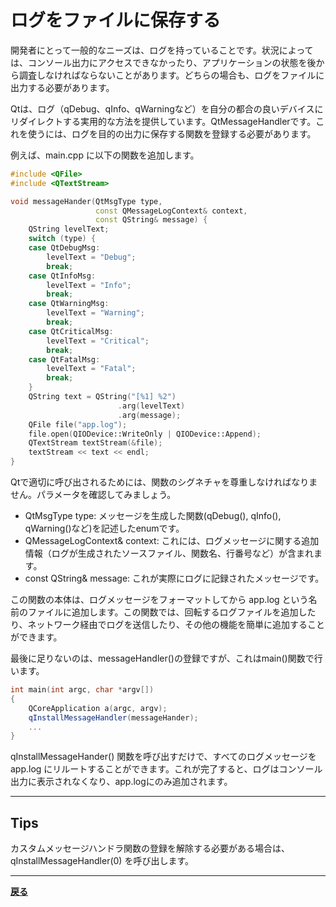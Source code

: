 # ログをファイルに保存する

開発者にとって一般的なニーズは、ログを持っていることです。状況によっては、コンソール出力にアクセスできなかったり、アプリケーションの状態を後から調査しなければならないことがあります。どちらの場合も、ログをファイルに出力する必要があります。

Qtは、ログ（qDebug、qInfo、qWarningなど）を自分の都合の良いデバイスにリダイレクトする実用的な方法を提供しています。QtMessageHandlerです。これを使うには、ログを目的の出力に保存する関数を登録する必要があります。

例えば、main.cpp に以下の関数を追加します。

```C++
#include <QFile>
#include <QTextStream>

void messageHander(QtMsgType type,
                   const QMessageLogContext& context,
                   const QString& message) {
    QString levelText;
    switch (type) {
    case QtDebugMsg:
        levelText = "Debug";
        break;
    case QtInfoMsg:
        levelText = "Info";
        break;
    case QtWarningMsg:
        levelText = "Warning";
        break;
    case QtCriticalMsg:
        levelText = "Critical";
        break;
    case QtFatalMsg:
        levelText = "Fatal";
        break;
    }
    QString text = QString("[%1] %2")
                        .arg(levelText)
                        .arg(message);
    QFile file("app.log");
    file.open(QIODevice::WriteOnly | QIODevice::Append);
    QTextStream textStream(&file);
    textStream << text << endl;
}
```

Qtで適切に呼び出されるためには、関数のシグネチャを尊重しなければなりません。パラメータを確認してみましょう。

* QtMsgType type: メッセージを生成した関数(qDebug(), qInfo(), qWarning()など)を記述したenumです。
* QMessageLogContext& context: これには、ログメッセージに関する追加情報（ログが生成されたソースファイル、関数名、行番号など）が含まれます。
* const QString& message: これが実際にログに記録されたメッセージです。

この関数の本体は、ログメッセージをフォーマットしてから app.log という名前のファイルに追加します。この関数では、回転するログファイルを追加したり、ネットワーク経由でログを送信したり、その他の機能を簡単に追加することができます。

最後に足りないのは、messageHandler()の登録ですが、これはmain()関数で行います。

```C++
int main(int argc, char *argv[])
{
    QCoreApplication a(argc, argv);
    qInstallMessageHandler(messageHander);
    ...
}
```

qInstallMessageHander() 関数を呼び出すだけで、すべてのログメッセージを app.log にリルートすることができます。これが完了すると、ログはコンソール出力に表示されなくなり、app.logにのみ追加されます。

***

## Tips

カスタムメッセージハンドラ関数の登録を解除する必要がある場合は、qInstallMessageHandler(0) を呼び出します。

***

**[戻る](../index.html)**
